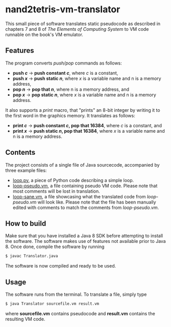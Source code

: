# nand2tetris-vm-translator
This small piece of software translates static pseudocode as described in chapters 7 and 8 of *The Elements of Computing System* to VM code runnable on the book's VM emulator.

## Features

The program converts *push/pop* commands as follows:

* **push *c*** -> **push constant *c***, where *c* is a constant,
* **push *x*** -> **push static *n***, where *x* is a variable name and n is a memory address,
* **pop *n*** -> **pop that *n***, where n is a memory address, and
* **pop *x*** -> **pop static *n***, where *x* is a variable name and n is a memory address.

It also supports a *print* macro, that "prints" an 8-bit integer by writing it to the first word in the graphics memory. It translates as follows:

* **print *c*** -> **push constant *c*, pop that 16384**, where *c* is a constant, and
* **print *x*** -> **push static *n*, pop that 16384**, where *x* is a variable name and n is a memory address.

## Contents

The project consists of a single file of Java sourcecode, accompanied by three example files:

* [loop.py](loop.py), a piece of Python code describing a simple loop.
* [loop-pseudo.vm](loop-pseudo.vm), a file containing pseudo VM code. Please note that most comments will be lost in translation.
* [loop-sane.vm](loop-sane.vm), a file showcasing what the translated code from *loop-pseudo.vm* will look like. Please note that the file has been manually edited with comments to match the comments from *loop-pseudo.vm*.

## How to build

Make sure that you have installed a Java 8 SDK before attempting to install the software. The software makes use of features not available prior to Java 8. Once done, compile the software by running


```bash
$ javac Translator.java
```

The software is now compiled and ready to be used.

## Usage

The software runs from the terminal. To translate a file, simply type

```bash
$ java Translator sourcefile.vm result.vm
```

where **sourcefile.vm** contains pseudocode and **result.vm** contains the resulting VM code.
